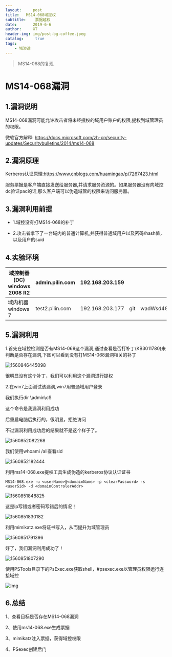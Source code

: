 ```yaml
---
layout:     post
title:   MS14-068域提权    
subtitle:    票据越权
date:       2019-6-6
author:     XT
header-img: img/post-bg-coffee.jpeg
catalog: 	 true
tags:
    - 域渗透
---
```



> MS14-068的复现

# MS14-068漏洞

## 1.漏洞说明

MS14-068漏洞可能允许攻击者将未经授权的域用户账户的权限,提权到域管理员的权限。

微软官方解释: https://docs.microsoft.com/zh-cn/security-updates/Securitybulletins/2014/ms14-068	

## 2.漏洞原理

Kerberos认证原理:https://www.cnblogs.com/huamingao/p/7267423.html

​      服务票据是客户端直接发送给服务器,并请求服务资源的。如果服务器没有向域控dc验证pac的话,那么客户端可以伪造域管的权限来访问服务器。

## 3.漏洞利用前提

- 1.域控没有打MS14-068的补丁

- 2.攻击者拿下了一台域内的普通计算机,并获得普通域用户以及密码/hash值，以及用户的suid



## 4.实验环境

| 域控制器(DC) windows 2008 R2 | admin.pilin.com | 192.168.203.159 |||
| ---------------------------- | --------------- | --------------- |------|----|
| 域内机器 windows 7           | test2.pilin.com | 192.168.203.177 |git|wadWsd48*|




## 5.漏洞利用

1.首先在域控检测是否有MS14-068这个漏洞,通过查看是否打补丁(KB3011780)来判断是否存在漏洞,下图可以看到没有打MS14-068漏洞相关的补丁

![1560846445098](https://raw.githubusercontent.com/xineting/xineting.github.io/master/pic/1560846445098.png)

很明显没有这个补丁，我们可以利用这个漏洞进行提权



2.在win7上面测试该漏洞,win7用普通域用户登录

我们执行dir \\admin\c$

这个命令是我漏洞利用成功

后重启电脑后执行的，很明显，拒绝访问

不过漏洞利用成功后的结果就不是这个样子了。

![1560852082268](https://raw.githubusercontent.com/xineting/xineting.github.io/master/pic/1560852082268.png)

我们使用whoami /all查看sid

![1560852182444](https://raw.githubusercontent.com/xineting/xineting.github.io/master/pic/1560852182444.png)

利用ms14-068.exe提权工具生成伪造的kerberos协议认证证书

```shell
MS14-068.exe -u <userName>@<domainName> -p <clearPassword> -s <userSid> -d <domainControlerAddr>
```

![1560851848825](https://raw.githubusercontent.com/xineting/xineting.github.io/master/pic/1560851848825.png)

这是ip写错或者密码写错后的情况！

![1560851830182](https://raw.githubusercontent.com/xineting/xineting.github.io/master/pic/1560851830182.png)

利用mimikatz.exe将证书写入，从而提升为域管理员

![1560851791396](https://raw.githubusercontent.com/xineting/xineting.github.io/master/pic/1560851791396.png)

好了，我们漏洞利用成功了！

![1560851807290](https://raw.githubusercontent.com/xineting/xineting.github.io/master/pic/1560851807290.png)

使用PSTools目录下的PsExec.exe获取shell，#psexec.exe以管理员权限运行连接域控

![img](https://raw.githubusercontent.com/xineting/xineting.github.io/master/pic/1592114-20190513224013264-1171023804.png)

## 6.总结

1、查看目标是否存在MS14-068漏洞

2、使用ms14-068.exe生成票据

3、mimikatz注入票据，获得域控权限

4、PSexec创建后门